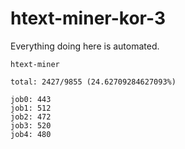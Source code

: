 # htext-miner-kor-3

Everything doing here is automated.

```
htext-miner

total: 2427/9855 (24.62709284627093%)

job0: 443
job1: 512
job2: 472
job3: 520
job4: 480
```